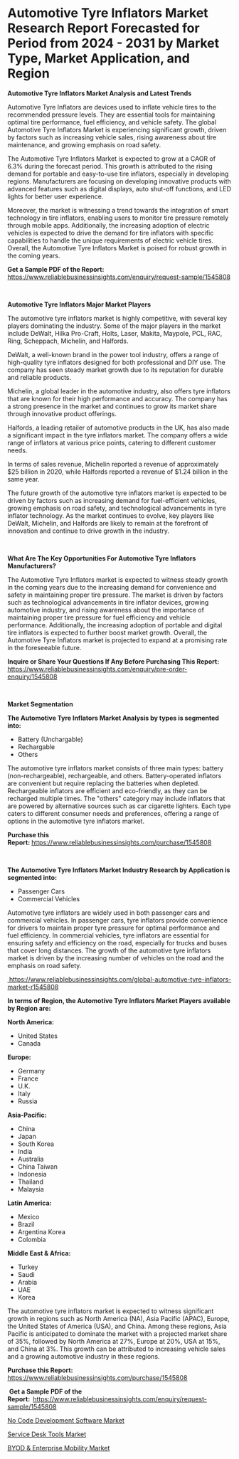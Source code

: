 <p><h1>Automotive Tyre Inflators Market Research Report Forecasted for Period from 2024 -  2031 by Market Type, Market Application, and Region</h1></p><p><strong>Automotive Tyre Inflators Market Analysis and Latest Trends</strong></p>
<p><p>Automotive Tyre Inflators are devices used to inflate vehicle tires to the recommended pressure levels. They are essential tools for maintaining optimal tire performance, fuel efficiency, and vehicle safety. The global Automotive Tyre Inflators Market is experiencing significant growth, driven by factors such as increasing vehicle sales, rising awareness about tire maintenance, and growing emphasis on road safety.</p><p>The Automotive Tyre Inflators Market is expected to grow at a CAGR of 6.3% during the forecast period. This growth is attributed to the rising demand for portable and easy-to-use tire inflators, especially in developing regions. Manufacturers are focusing on developing innovative products with advanced features such as digital displays, auto shut-off functions, and LED lights for better user experience.</p><p>Moreover, the market is witnessing a trend towards the integration of smart technology in tire inflators, enabling users to monitor tire pressure remotely through mobile apps. Additionally, the increasing adoption of electric vehicles is expected to drive the demand for tire inflators with specific capabilities to handle the unique requirements of electric vehicle tires. Overall, the Automotive Tyre Inflators Market is poised for robust growth in the coming years.</p></p>
<p><strong>Get a Sample PDF of the Report:&nbsp;</strong> <a href="https://www.reliablebusinessinsights.com/enquiry/request-sample/1545808">https://www.reliablebusinessinsights.com/enquiry/request-sample/1545808</a></p>
<p>&nbsp;</p>
<p><strong>Automotive Tyre Inflators Major Market Players</strong></p>
<p><p>The automotive tyre inflators market is highly competitive, with several key players dominating the industry. Some of the major players in the market include DeWalt, Hilka Pro-Craft, Holts, Laser, Makita, Maypole, PCL, RAC, Ring, Scheppach, Michelin, and Halfords.</p><p>DeWalt, a well-known brand in the power tool industry, offers a range of high-quality tyre inflators designed for both professional and DIY use. The company has seen steady market growth due to its reputation for durable and reliable products.</p><p>Michelin, a global leader in the automotive industry, also offers tyre inflators that are known for their high performance and accuracy. The company has a strong presence in the market and continues to grow its market share through innovative product offerings.</p><p>Halfords, a leading retailer of automotive products in the UK, has also made a significant impact in the tyre inflators market. The company offers a wide range of inflators at various price points, catering to different customer needs.</p><p>In terms of sales revenue, Michelin reported a revenue of approximately $25 billion in 2020, while Halfords reported a revenue of $1.24 billion in the same year.</p><p>The future growth of the automotive tyre inflators market is expected to be driven by factors such as increasing demand for fuel-efficient vehicles, growing emphasis on road safety, and technological advancements in tyre inflator technology. As the market continues to evolve, key players like DeWalt, Michelin, and Halfords are likely to remain at the forefront of innovation and continue to drive growth in the industry.</p></p>
<p>&nbsp;</p>
<p><strong>What Are The Key Opportunities For Automotive Tyre Inflators Manufacturers?</strong></p>
<p><p>The Automotive Tyre Inflators market is expected to witness steady growth in the coming years due to the increasing demand for convenience and safety in maintaining proper tire pressure. The market is driven by factors such as technological advancements in tire inflator devices, growing automotive industry, and rising awareness about the importance of maintaining proper tire pressure for fuel efficiency and vehicle performance. Additionally, the increasing adoption of portable and digital tire inflators is expected to further boost market growth. Overall, the Automotive Tyre Inflators market is projected to expand at a promising rate in the foreseeable future.</p></p>
<p><strong>Inquire or Share Your Questions If Any Before Purchasing This Report:</strong> <a href="https://www.reliablebusinessinsights.com/enquiry/pre-order-enquiry/1545808">https://www.reliablebusinessinsights.com/enquiry/pre-order-enquiry/1545808</a></p>
<p>&nbsp;</p>
<p><strong>Market Segmentation</strong></p>
<p><strong>The Automotive Tyre Inflators Market Analysis by types is segmented into:</strong></p>
<p><ul><li>Battery (Unchargable)</li><li>Rechargable</li><li>Others</li></ul></p>
<p><p>The automotive tyre inflators market consists of three main types: battery (non-rechargeable), rechargeable, and others. Battery-operated inflators are convenient but require replacing the batteries when depleted. Rechargeable inflators are efficient and eco-friendly, as they can be recharged multiple times. The "others" category may include inflators that are powered by alternative sources such as car cigarette lighters. Each type caters to different consumer needs and preferences, offering a range of options in the automotive tyre inflators market.</p></p>
<p><strong>Purchase this Report:&nbsp;</strong><a href="https://www.reliablebusinessinsights.com/purchase/1545808">https://www.reliablebusinessinsights.com/purchase/1545808</a></p>
<p>&nbsp;</p>
<p><strong>The Automotive Tyre Inflators Market Industry Research by Application is segmented into:</strong></p>
<p><ul><li>Passenger Cars</li><li>Commercial Vehicles</li></ul></p>
<p><p>Automotive tyre inflators are widely used in both passenger cars and commercial vehicles. In passenger cars, tyre inflators provide convenience for drivers to maintain proper tyre pressure for optimal performance and fuel efficiency. In commercial vehicles, tyre inflators are essential for ensuring safety and efficiency on the road, especially for trucks and buses that cover long distances. The growth of the automotive tyre inflators market is driven by the increasing number of vehicles on the road and the emphasis on road safety.</p></p>
<p><a href="https://www.reliablebusinessinsights.com/global-automotive-tyre-inflators-market-r1545808">&nbsp;https://www.reliablebusinessinsights.com/global-automotive-tyre-inflators-market-r1545808</a></p>
<p><strong>In terms of Region, the Automotive Tyre Inflators Market Players available by Region are:</strong></p>
<p>
    <p> <strong> North America: </strong>
        <ul>
            <li>United States</li>
            <li>Canada</li>
        </ul>
        </p> 
    <p> <strong> Europe: </strong>
        <ul>
            <li>Germany</li>
            <li>France</li>
            <li>U.K.</li>
            <li>Italy</li>
            <li>Russia</li>
        </ul>
        </p> 
    <p> <strong> Asia-Pacific: </strong>
        <ul>
            <li>China</li>
            <li>Japan</li>
            <li>South Korea</li>
            <li>India</li>
            <li>Australia</li>
            <li>China Taiwan</li>
            <li>Indonesia</li>
            <li>Thailand</li>
            <li>Malaysia</li>
        </ul>
        </p> 
    <p> <strong> Latin America: </strong>
        <ul>
            <li>Mexico</li>
            <li>Brazil</li>
            <li>Argentina Korea</li>
            <li>Colombia</li>
        </ul>
        </p> 
    <p> <strong> Middle East & Africa: </strong>
        <ul>
            <li>Turkey</li>
            <li>Saudi</li>
            <li>Arabia</li>
            <li>UAE</li>
            <li>Korea</li>
        </ul>
    </p>
    </p>
<p><p>The automotive tyre inflators market is expected to witness significant growth in regions such as North America (NA), Asia Pacific (APAC), Europe, the United States of America (USA), and China. Among these regions, Asia Pacific is anticipated to dominate the market with a projected market share of 35%, followed by North America at 27%, Europe at 20%, USA at 15%, and China at 3%. This growth can be attributed to increasing vehicle sales and a growing automotive industry in these regions.</p></p>
<p><strong>Purchase this Report: </strong><a href="https://www.reliablebusinessinsights.com/purchase/1545808">https://www.reliablebusinessinsights.com/purchase/1545808</a></p>
<p>&nbsp;<strong>Get a Sample PDF of the Report:&nbsp;&nbsp;</strong><a href="https://www.reliablebusinessinsights.com/enquiry/request-sample/1545808">https://www.reliablebusinessinsights.com/enquiry/request-sample/1545808</a></p>
<p><strong></strong></p>
<p><p><a href="https://www.linkedin.com/pulse/code-development-software-market-competitive-analysis-trends-cocue">No Code Development Software Market</a></p><p><a href="https://www.linkedin.com/pulse/service-desk-tools-market-competitive-analysis-trends-forecast-44r3e">Service Desk Tools Market</a></p><p><a href="https://www.linkedin.com/pulse/byod-amp-enterprise-mobility-market-share-evolution-growth-cby6e">BYOD & Enterprise Mobility Market</a></p></p>